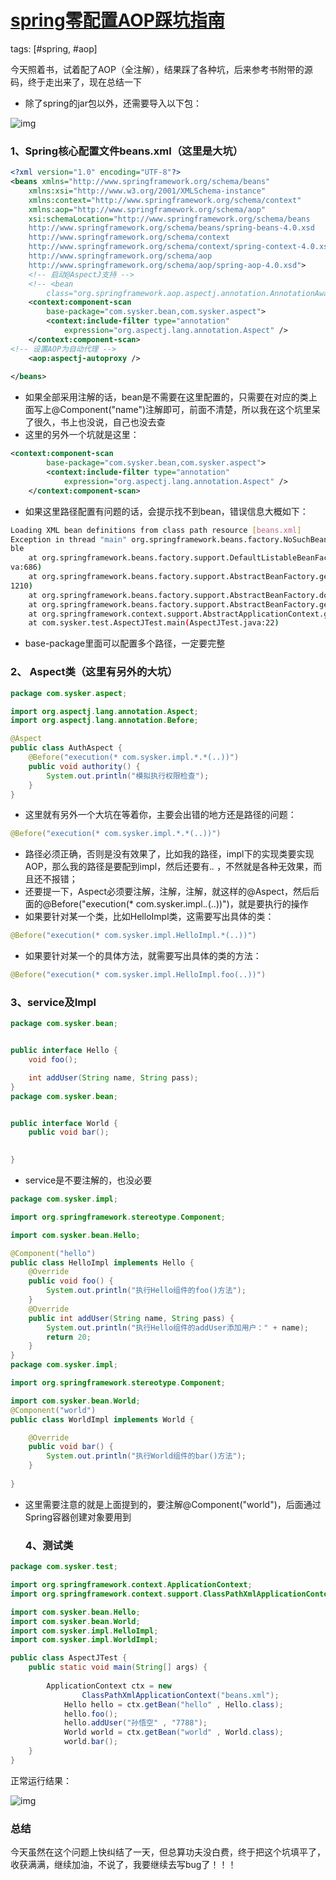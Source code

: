 # [spring零配置AOP踩坑指南](https://www.cnblogs.com/caoleiCoding/p/9245644.html)

tags: [#spring, #aop]

今天照着书，试着配了AOP（全注解），结果踩了各种坑，后来参考书附带的源码，终于走出来了，现在总结一下

- 除了spring的jar包以外，还需要导入以下包：

![img](https://images2018.cnblogs.com/blog/1077694/201806/1077694-20180629230513035-552267984.png)

### 1、Spring核心配置文件beans.xml（这里是大坑）

```xml
<?xml version="1.0" encoding="UTF-8"?>
<beans xmlns="http://www.springframework.org/schema/beans"
    xmlns:xsi="http://www.w3.org/2001/XMLSchema-instance"
    xmlns:context="http://www.springframework.org/schema/context"
    xmlns:aop="http://www.springframework.org/schema/aop"
    xsi:schemaLocation="http://www.springframework.org/schema/beans 
    http://www.springframework.org/schema/beans/spring-beans-4.0.xsd
    http://www.springframework.org/schema/context
    http://www.springframework.org/schema/context/spring-context-4.0.xsd
    http://www.springframework.org/schema/aop
    http://www.springframework.org/schema/aop/spring-aop-4.0.xsd">
    <!-- 启动@AspectJ支持 -->
    <!-- <bean
        class="org.springframework.aop.aspectj.annotation.AnnotationAwareAspectJAutoProxyCreator" /> -->
    <context:component-scan
        base-package="com.sysker.bean,com.sysker.aspect">
        <context:include-filter type="annotation"
            expression="org.aspectj.lang.annotation.Aspect" />
    </context:component-scan>
<!-- 设置AOP为自动代理 -->
    <aop:aspectj-autoproxy />
    
</beans>
```

- 如果全部采用注解的话，bean是不需要在这里配置的，只需要在对应的类上面写上@Component("name")注解即可，前面不清楚，所以我在这个坑里呆了很久，书上也没说，自己也没去查
- 这里的另外一个坑就是这里：

```xml
<context:component-scan
        base-package="com.sysker.bean,com.sysker.aspect">
        <context:include-filter type="annotation"
            expression="org.aspectj.lang.annotation.Aspect" />
    </context:component-scan>
```

- 如果这里路径配置有问题的话，会提示找不到bean，错误信息大概如下：

```sh
Loading XML bean definitions from class path resource [beans.xml]
Exception in thread "main" org.springframework.beans.factory.NoSuchBeanDefinitionException: No bean named 'hello' availa
ble
    at org.springframework.beans.factory.support.DefaultListableBeanFactory.getBeanDefinition(DefaultListableBeanFactory.ja
va:686)
    at org.springframework.beans.factory.support.AbstractBeanFactory.getMergedLocalBeanDefinition(AbstractBeanFactory.java:
1210)
    at org.springframework.beans.factory.support.AbstractBeanFactory.doGetBean(AbstractBeanFactory.java:291)
    at org.springframework.beans.factory.support.AbstractBeanFactory.getBean(AbstractBeanFactory.java:204)
    at org.springframework.context.support.AbstractApplicationContext.getBean(AbstractApplicationContext.java:1095)
    at com.sysker.test.AspectJTest.main(AspectJTest.java:22)
```

- base-package里面可以配置多个路径，一定要完整

### 2、 Aspect类（这里有另外的大坑）

```java
package com.sysker.aspect;

import org.aspectj.lang.annotation.Aspect;
import org.aspectj.lang.annotation.Before;

@Aspect
public class AuthAspect {
    @Before("execution(* com.sysker.impl.*.*(..))")
    public void authority() {
        System.out.println("模拟执行权限检查");
    }
}
```

- 这里就有另外一个大坑在等着你，主要会出错的地方还是路径的问题：

```java
@Before("execution(* com.sysker.impl.*.*(..))")
```

- 路径必须正确，否则是没有效果了，比如我的路径，impl下的实现类要实现AOP，那么我的路径是要配到impl，然后还要有.*.* ，不然就是各种无效果，而且还不报错；
- 还要提一下，Aspect必须要注解，注解，注解，就这样的@Aspect，然后后面的@Before("execution(* com.sysker.impl.*.*(..))")，就是要执行的操作
- 如果要针对某一个类，比如HelloImpl类，这需要写出具体的类：

```java
@Before("execution(* com.sysker.impl.HelloImpl.*(..))")
```

- 如果要针对某一个的具体方法，就需要写出具体的类的方法：

```java
@Before("execution(* com.sysker.impl.HelloImpl.foo(..))")
```

### 3、service及Impl

```java
package com.sysker.bean;


public interface Hello {
    void foo();

    int addUser(String name, String pass);
}
package com.sysker.bean;


public interface World {
    public void bar();

    
}
```

- service是不要注解的，也没必要

```java
package com.sysker.impl;

import org.springframework.stereotype.Component;

import com.sysker.bean.Hello;

@Component("hello")
public class HelloImpl implements Hello {
    @Override
    public void foo() {
        System.out.println("执行Hello组件的foo()方法");
    }
    @Override
    public int addUser(String name, String pass) {
        System.out.println("执行Hello组件的addUser添加用户：" + name);
        return 20;
    }
}
package com.sysker.impl;

import org.springframework.stereotype.Component;

import com.sysker.bean.World;
@Component("world")
public class WorldImpl implements World {

    @Override
    public void bar() {
        System.out.println("执行World组件的bar()方法");
    }
    
}
```

- 这里需要注意的就是上面提到的，要注解@Component("world")，后面通过Spring容器创建对象要用到

  ### 4、测试类

```java
package com.sysker.test;

import org.springframework.context.ApplicationContext;
import org.springframework.context.support.ClassPathXmlApplicationContext;

import com.sysker.bean.Hello;
import com.sysker.bean.World;
import com.sysker.impl.HelloImpl;
import com.sysker.impl.WorldImpl;

public class AspectJTest {
    public static void main(String[] args) {
     
        ApplicationContext ctx = new
                ClassPathXmlApplicationContext("beans.xml");
            Hello hello = ctx.getBean("hello" , Hello.class);
            hello.foo();
            hello.addUser("孙悟空" , "7788");
            World world = ctx.getBean("world" , World.class);
            world.bar();
    }
}
```

正常运行结果：

![img](https://images2018.cnblogs.com/blog/1077694/201806/1077694-20180629225346207-312680097.png)

### 总结

今天虽然在这个问题上快纠结了一天，但总算功夫没白费，终于把这个坑填平了，收获满满，继续加油，不说了，我要继续去写bug了！！！



